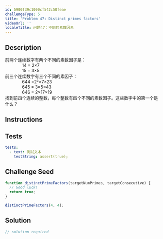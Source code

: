 ```yaml
---
id: 5900f39c1000cf542c50feae
challengeType: 5
title: 'Problem 47: Distinct primes factors'
videoUrl: ''
localeTitle: 问题47：不同的素数因素
---
```


## Description
<section id="description">前两个连续数字有两个不同的素数因子是： <div style="padding-left: 4em;"> 14 = 2×7 </div><div style="padding-left: 4em;"> 15 = 3×5 </div>前三个连续数字有三个不同的素因子： <div style="padding-left: 4em;"> 644 =2²×7×23 </div><div style="padding-left: 4em;"> 645 = 3×5×43 </div><div style="padding-left: 4em;"> 646 = 2×17×19 </div>找到前四个连续的整数，每个整数有四个不同的素数因子。这些数字中的第一个是什么？ </section>

## Instructions
<section id="instructions">
</section>

## Tests
<section id='tests'>

```yml
tests:
  - text: 測試文本
    testString: assert(true);

```

</section>

## Challenge Seed
<section id='challengeSeed'>

<div id='js-seed'>

```js
function distinctPrimeFactors(targetNumPrimes, targetConsecutive) {
  // Good luck!
  return true;
}

distinctPrimeFactors(4, 4);

```

</div>



</section>

## Solution
<section id='solution'>

```js
// solution required
```
</section>
